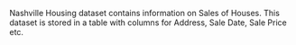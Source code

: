 Nashville Housing dataset contains information on Sales of Houses. 
This dataset is stored in a table with columns for Address, Sale Date, Sale Price etc.
